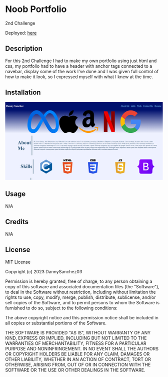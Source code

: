 # Noob Portfolio
2nd Challenge

Deployed: [here](https://dannysanchez03.github.io/Noob-Portfolio/)

## Description

For this 2nd Challenge I had to make my own portfolio using just html and css, my portfolio had to have a header with anchor tags connected to a navebar, display some of the work I've done and I was given full control of how to make it look, so I expressed myself with what I knew at the time.

## Installation

![my screenshot](assets/images/Ss.png)

## Usage

N/A

## Credits

N/A

## License

MIT License

Copyright (c) 2023 DannySanchez03

Permission is hereby granted, free of charge, to any person obtaining a copy
of this software and associated documentation files (the "Software"), to deal
in the Software without restriction, including without limitation the rights
to use, copy, modify, merge, publish, distribute, sublicense, and/or sell
copies of the Software, and to permit persons to whom the Software is
furnished to do so, subject to the following conditions:

The above copyright notice and this permission notice shall be included in all
copies or substantial portions of the Software.

THE SOFTWARE IS PROVIDED "AS IS", WITHOUT WARRANTY OF ANY KIND, EXPRESS OR
IMPLIED, INCLUDING BUT NOT LIMITED TO THE WARRANTIES OF MERCHANTABILITY,
FITNESS FOR A PARTICULAR PURPOSE AND NONINFRINGEMENT. IN NO EVENT SHALL THE
AUTHORS OR COPYRIGHT HOLDERS BE LIABLE FOR ANY CLAIM, DAMAGES OR OTHER
LIABILITY, WHETHER IN AN ACTION OF CONTRACT, TORT OR OTHERWISE, ARISING FROM,
OUT OF OR IN CONNECTION WITH THE SOFTWARE OR THE USE OR OTHER DEALINGS IN THE
SOFTWARE.
